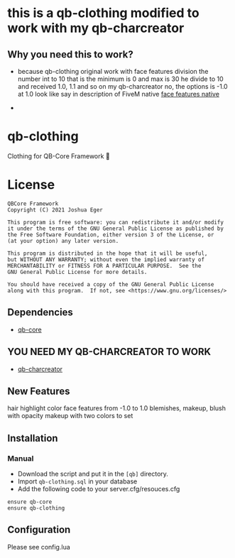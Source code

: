 # this is a qb-clothing modified to work with my qb-charcreator

## Why you need this to work?
- because qb-clothing original work with face features division the number int to 10 that is the minimum is 0 and max is 30 he divide to 10 and received 1.0, 1.1
 and so on my qb-charcreator no, the options is -1.0 at 1.0 look like say in description of FiveM native [face features native](https://docs.fivem.net/natives/?_0x71A5C1DBA060049E)


- 

# qb-clothing
Clothing for QB-Core Framework :dress:

# License

    QBCore Framework
    Copyright (C) 2021 Joshua Eger

    This program is free software: you can redistribute it and/or modify
    it under the terms of the GNU General Public License as published by
    the Free Software Foundation, either version 3 of the License, or
    (at your option) any later version.

    This program is distributed in the hope that it will be useful,
    but WITHOUT ANY WARRANTY; without even the implied warranty of
    MERCHANTABILITY or FITNESS FOR A PARTICULAR PURPOSE.  See the
    GNU General Public License for more details.

    You should have received a copy of the GNU General Public License
    along with this program.  If not, see <https://www.gnu.org/licenses/>

## Dependencies
- [qb-core](https://github.com/qbcore-framework/qb-core)
## YOU NEED MY QB-CHARCREATOR TO WORK 
- [qb-charcreator](https://discord.gg/TCNqEN5T8a)

## New Features
hair highlight color
face features from -1.0 to 1.0
blemishes, makeup, blush with opacity
makeup with two colors to set

## Installation
### Manual
- Download the script and put it in the `[qb]` directory.
- Import `qb-clothing.sql` in your database
- Add the following code to your server.cfg/resouces.cfg
```
ensure qb-core
ensure qb-clothing
```

## Configuration
Please see config.lua
